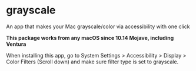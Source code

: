 # grayscale

An app that makes your Mac grayscale/color via accessibility with one click

**This package works from any macOS since 10.14 Mojave, including Ventura**

When installing this app, go to System Settings > Accessibility > Display > Color Filters (Scroll down) and make sure filter type is set to grayscale.
